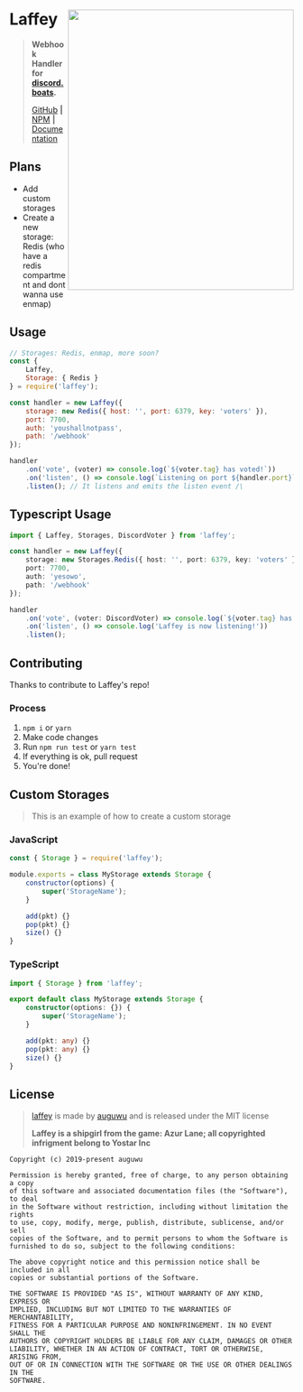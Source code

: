 # Laffey <img src="https://azurlane.koumakan.jp/w/images/2/2a/Laffey.png" align="right" width="400px" height="497px">

> **Webhook Handler for [discord.boats](https://discord.boats).**
>
> [GitHub](https://github.com/auguwu/laffey) **|** [NPM](https://npmjs.com/package/laffey) **|** [Documentation](https://docs.augu.dev/laffey)

## Plans

- Add custom storages
- Create a new storage: Redis (who have a redis compartment and dont wanna use enmap)

## Usage

```js
// Storages: Redis, enmap, more soon?
const {
    Laffey,
    Storage: { Redis }
} = require('laffey');

const handler = new Laffey({
    storage: new Redis({ host: '', port: 6379, key: 'voters' }),
    port: 7700,
    auth: 'youshallnotpass',
    path: '/webhook'
});

handler
    .on('vote', (voter) => console.log(`${voter.tag} has voted!`))
    .on('listen', () => console.log(`Listening on port ${handler.port}`))
    .listen(); // It listens and emits the listen event /\
```

## Typescript Usage

```ts
import { Laffey, Storages, DiscordVoter } from 'laffey';

const handler = new Laffey({
    storage: new Storages.Redis({ host: '', port: 6379, key: 'voters' }),
    port: 7700,
    auth: 'yesowo',
    path: '/webhook'
});

handler
    .on('vote', (voter: DiscordVoter) => console.log(`${voter.tag} has voted!`))
    .on('listen', () => console.log('Laffey is now listening!'))
    .listen();
```

## Contributing

Thanks to contribute to Laffey's repo!

### Process

1) `npm i` or `yarn`
2) Make code changes
3) Run `npm run test` or `yarn test`
4) If everything is ok, pull request
5) You're done!

## Custom Storages

> This is an example of how to create a custom storage

### JavaScript

```js
const { Storage } = require('laffey');

module.exports = class MyStorage extends Storage {
    constructor(options) {
        super('StorageName');
    }

    add(pkt) {}
    pop(pkt) {}
    size() {}
}
```

### TypeScript 

```ts
import { Storage } from 'laffey';

export default class MyStorage extends Storage {
    constructor(options: {}) {
        super('StorageName');
    }

    add(pkt: any) {}
    pop(pkt: any) {}
    size() {}
}
```

## License

> [laffey](https://github.com/auguwu/laffey) is made by [auguwu](https://augu.me) and is released under the MIT license
>
> **Laffey is a shipgirl from the game: Azur Lane; all copyrighted infrigment belong to Yostar Inc**

```
Copyright (c) 2019-present auguwu

Permission is hereby granted, free of charge, to any person obtaining a copy
of this software and associated documentation files (the "Software"), to deal
in the Software without restriction, including without limitation the rights
to use, copy, modify, merge, publish, distribute, sublicense, and/or sell
copies of the Software, and to permit persons to whom the Software is
furnished to do so, subject to the following conditions:

The above copyright notice and this permission notice shall be included in all
copies or substantial portions of the Software.

THE SOFTWARE IS PROVIDED "AS IS", WITHOUT WARRANTY OF ANY KIND, EXPRESS OR
IMPLIED, INCLUDING BUT NOT LIMITED TO THE WARRANTIES OF MERCHANTABILITY,
FITNESS FOR A PARTICULAR PURPOSE AND NONINFRINGEMENT. IN NO EVENT SHALL THE
AUTHORS OR COPYRIGHT HOLDERS BE LIABLE FOR ANY CLAIM, DAMAGES OR OTHER
LIABILITY, WHETHER IN AN ACTION OF CONTRACT, TORT OR OTHERWISE, ARISING FROM,
OUT OF OR IN CONNECTION WITH THE SOFTWARE OR THE USE OR OTHER DEALINGS IN THE
SOFTWARE.
```
